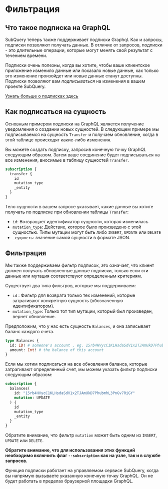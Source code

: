 # Фильтрация

## Что такое подписка на GraphQL

SubQuery теперь также поддерживает подписки Graphql. Как и запросы, подписки позволяют получать данные. В отличие от запросов, подписки - это длительные операции, которые могут менять свой результат с течением времени.

Подписки очень полезны, когда вы хотите, чтобы ваше клиентское приложение изменило данные или показало новые данные, как только это изменение произойдет или новые данные станут доступны. Подписки позволяют вам _подписываться_ на изменения в вашем проекте SubQuery.

[Узнать больше о подписках здесь](https://www.apollographql.com/docs/react/data/subscriptions/)

## Как подписаться на сущность

Основным примером подписки на GraphQL является получение уведомления о создании новых сущностей. В следующем примере мы подписываемся на сущность `Transfer` и получаем обновление, когда в этой таблице происходят какие-либо изменения.

Вы можете создать подписку, запросив конечную точку GraphQL следующим образом. Затем ваше соединение будет подписываться на все изменения, вносимые в таблицу сущностей `Transfer`.

```graphql
subscription {
  transfer {
    id
    mutation_type
    _entity
  }
}
```

Тело сущности в вашем запросе указывает, какие данные вы хотите получать по подписке при обновлении таблицы `Transfer`:

- `id`: Возвращает идентификатор сущности, которая изменилась
- `mutation_type`: Действие, которое было произведено с этой сущностью. Типы мутации могут быть либо `INSERT`, `UPDATE` или `DELETE`
- `_сущность`: значение самой сущности в формате JSON.

## Фильтрация

Мы также поддерживаем фильтр подписок, это означает, что клиент должен получать обновленные данные подписки, только если эти данные или мутация соответствуют определенным критериям.

Существует два типа фильтров, которые мы поддерживаем:

- `id` : Фильтр для возврата только тех изменений, которые затрагивают конкретную сущность (обозначенную идентификатором).
- `mutation_type`: Только тот тип мутации, который был произведен, вернет обновление.

Предположим, что у нас есть сущность `Balances`, и она записывает баланс каждого счета.

```graphql
type Balances {
  id: ID! # someone's account , eg. 15rb4HVycC1KLHsdaSdV1x2TJAmUkD7PhubmhL3PnGv7RiGY
  amount: Int! # the balance of this account
}
```

Если мы хотим подписаться на все обновления баланса, которые затрагивают определенный счет, мы можем указать фильтр подписки следующим образом:

```graphql
subscription {
  balances(
    id: "15rb4HVycC1KLHsdaSdV1x2TJAmUkD7PhubmhL3PnGv7RiGY"
    mutation: UPDATE
  ) {
    id
    mutation_type
    _entity
  }
}
```

Обратите внимание, что фильтр `mutation` может быть одним из `INSERT`, `UPDATE` или `DELETE`.

**Обратите внимание, что для использования этих функций необходимо включить флаг `--subscription` как на узле, так и в службе запросов.**

Функция подписки работает на управляемом сервисе SubQuery, когда вы напрямую вызываете указанную конечную точку GraphQL. Он не будет работать в пределах браузерной площадки GraphQL.
